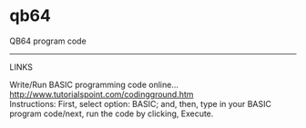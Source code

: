 # qb64
QB64 program code

-----

LINKS

Write/Run BASIC programming code online...  
http://www.tutorialspoint.com/codingground.htm  
Instructions: First, select option: BASIC; and, then, type in your BASIC program code/next, run the code by clicking, Execute.
